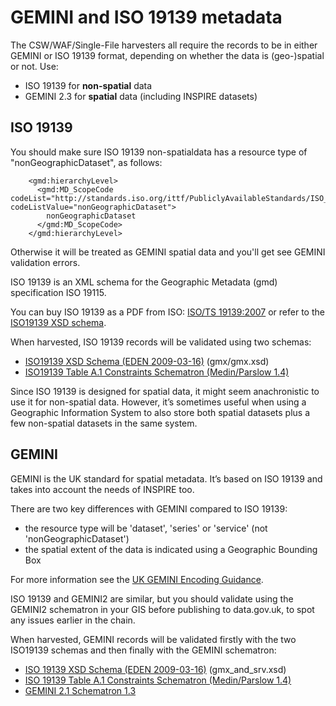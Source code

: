 # GEMINI and ISO 19139 metadata

The CSW/WAF/Single-File harvesters all require the records to be in either GEMINI or ISO 19139 format, depending on whether the data is (geo-)spatial or not. Use:

* ISO 19139 for **non-spatial** data
* GEMINI 2.3 for **spatial** data (including INSPIRE datasets)

## ISO 19139

You should make sure ISO 19139 non-spatialdata has a resource type of "nonGeographicDataset", as follows:

```
    <gmd:hierarchyLevel>
      <gmd:MD_ScopeCode codeList="http://standards.iso.org/ittf/PubliclyAvailableStandards/ISO_19139_Schemas/resources/codelist/gmxCodelists.xml#MD_ScopeCode" codeListValue="nonGeographicDataset">
        nonGeographicDataset
      </gmd:MD_ScopeCode>
    </gmd:hierarchyLevel>
```

Otherwise it will be treated as GEMINI spatial data and you'll get see GEMINI validation errors.

ISO 19139 is an XML schema for the Geographic Metadata (gmd) specification ISO 19115.

You can buy ISO 19139 as a PDF from ISO: [ISO/TS 19139:2007](http://www.iso.org/iso/catalogue_detail.htm?csnumber=32557) or refer to the [ISO19139 XSD schema](https://github.com/datagovuk/ckanext-spatial/tree/dgu/ckanext/spatial/validation/xml/iso19139eden).

When harvested, ISO 19139 records will be validated using two schemas:

* [ISO19139 XSD Schema (EDEN 2009-03-16)](https://github.com/datagovuk/ckanext-spatial/tree/dgu/ckanext/spatial/validation/xml/iso19139eden/gmd) (gmx/gmx.xsd)
* [ISO19139 Table A.1 Constraints Schematron (Medin/Parslow 1.4)](https://github.com/datagovuk/ckanext-spatial/blob/dgu/ckanext/spatial/validation/xml/medin/ISOTS19139A1Constraints_v1.4.sch)

Since ISO 19139 is designed for spatial data, it might seem anachronistic to use it for non-spatial data. However, it’s sometimes useful when using a Geographic Information System to also store both spatial datasets plus a few non-spatial datasets in the same system.

## GEMINI

GEMINI is the UK standard for spatial metadata. It’s based on ISO 19139 and takes into account the needs of INSPIRE too.

There are two key differences with GEMINI compared to ISO 19139:

* the resource type will be 'dataset', 'series' or 'service' (not 'nonGeographicDataset')
* the spatial extent of the data is indicated using a Geographic Bounding Box

For more information see the [UK GEMINI Encoding Guidance](http://data.gov.uk/library/uk-gemini-encoding-guidance).

ISO 19139 and GEMINI2 are similar, but you should validate using the GEMINI2 schematron in your GIS before publishing to data.gov.uk, to spot any issues earlier in the chain.

When harvested, GEMINI records will be validated firstly with the two ISO19139 schemas and then finally with the GEMINI schematron:

* [ISO 19139 XSD Schema (EDEN 2009-03-16)](https://github.com/datagovuk/ckanext-spatial/tree/dgu/ckanext/spatial/validation/xml/iso19139eden/gmd) (gmx_and_srv.xsd)
* [ISO 19139 Table A.1 Constraints Schematron (Medin/Parslow 1.4)](https://github.com/datagovuk/ckanext-spatial/blob/dgu/ckanext/spatial/validation/xml/medin/ISOTS19139A1Constraints_v1.4.sch)
* [GEMINI 2.1 Schematron 1.3](https://github.com/datagovuk/ckanext-spatial/blob/dgu/ckanext/spatial/validation/xml/gemini2/Gemini2_R1r3.sch)
